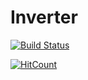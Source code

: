 # Inverter

[![Build Status](https://travis-ci.org/alirobi/Inverter.svg?branch=master)](https://travis-ci.org/alirobi/Inverter)

[![HitCount](https://travis-ci.org/alirobi/Inverter.svg?branch=master)](https://travis-ci.org/alirobi/Inverter)

